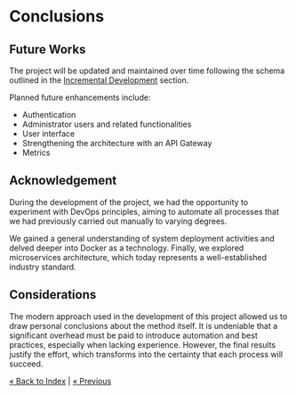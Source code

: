 # Conclusions

## Future Works
The project will be updated and maintained over time following the schema outlined in the 
[Incremental Development](../implementation/incremental-development.md) section.

Planned future enhancements include:

- Authentication
- Administrator users and related functionalities
- User interface
- Strengthening the architecture with an API Gateway
- Metrics

## Acknowledgement
During the development of the project, we had the opportunity to experiment with DevOps principles, 
aiming to automate all processes that we had previously carried out manually to varying degrees.

We gained a general understanding of system deployment activities and delved deeper into Docker as a technology. 
Finally, we explored microservices architecture, which today represents a well-established industry standard.

## Considerations

The modern approach used in the development of this project allowed us to draw personal conclusions about the method itself. 
It is undeniable that a significant overhead must be paid to introduce automation and best practices, especially when lacking experience.
However, the final results justify the effort, which transforms into the certainty that each process will succeed.

[« Back to Index](../docs.md) | [« Previous](../deployment/deployment.md)